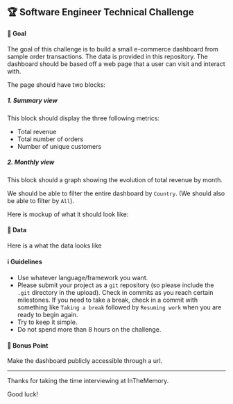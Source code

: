 ## 🏆 Software Engineer Technical Challenge  

#### 🎯 Goal

The goal of this challenge is to build a small e-commerce dashboard from sample order transactions. 
The data is provided in this repository. The dashboard should be based off a web page that a user can visit and interact with. 

The page should have two blocks:

##### 1. Summary view
This block should display the three following metrics:
- Total revenue
- Total number of orders
- Number of unique customers

##### 2. Monthly view
This block should a graph showing the evolution of total revenue by month.


We should be able to filter the entire dashboard by `Country`. (We should also be able to filter by `All`).

Here is mockup of what it should look like:


#### 💾  Data 

Here is a what the data looks like

#### ℹ️  Guidelines 

- Use whatever language/framework you want.
- Please submit your project as a `git` repository (so please include the `.git` directory in the upload). Check in commits as you reach certain milestones. If you need to take a break, check in a commit with something like `Taking a break` followed by `Resuming work` when you are ready to begin again.
- Try to keep it simple.
- Do not spend more than 8 hours on the challenge.

#### 🎁 Bonus Point 

Make the dashboard publicly accessible through a url.

----
Thanks for taking the time interviewing at InTheMemory.

Good luck!


